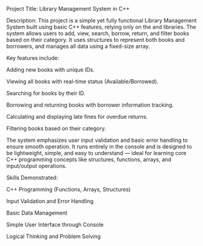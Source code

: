 Project Title: Library Management System in C++

Description:
This project is a simple yet fully functional Library Management System built using basic C++ features, relying only on the <iostream> and <string> libraries. The system allows users to add, view, search, borrow, return, and filter books based on their category. It uses structures to represent both books and borrowers, and manages all data using a fixed-size array.

Key features include:

Adding new books with unique IDs.

Viewing all books with real-time status (Available/Borrowed).

Searching for books by their ID.

Borrowing and returning books with borrower information tracking.

Calculating and displaying late fines for overdue returns.

Filtering books based on their category.

The system emphasizes user input validation and basic error handling to ensure smooth operation. It runs entirely in the console and is designed to be lightweight, simple, and easy to understand — ideal for learning core C++ programming concepts like structures, functions, arrays, and input/output operations.

Skills Demonstrated:

C++ Programming (Functions, Arrays, Structures)

Input Validation and Error Handling

Basic Data Management

Simple User Interface through Console

Logical Thinking and Problem Solving
